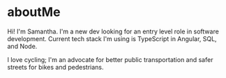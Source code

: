 # aboutMe
Hi! I'm Samantha. I'm a new dev looking for an entry level role in software development.
Current tech stack I'm using is TypeScript in Angular, SQL, and Node. 

I love cycling; I'm an advocate for better public transportation and safer streets for bikes and pedestrians. 

